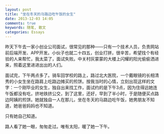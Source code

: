```yaml
---
layout: post
title: "坐在冬天的马路边吃午饭的女生"
date: 2013-12-03 14:05
comments: true
keywords: 随笔, 散文
categories: Essays
---
```

昨天下午去一家小创业公司面试，很常见的那种——只有一个技术人员，负责网站前后端开发、APP开发。小伙子也就二十四五，创业打拼，很辛苦，希望找个有经验的人来帮忙，我太菜了，面试失败。中关村灰蒙蒙的大楼上闪耀的阳光偷偷洒进来，照着这里进进出出的人们。

面试完，下午两点多了。骑车回学校的路上，路过北大医院，一个戴眼镜的长相清秀的小女生坐在路肩上吃路边摊买的煎饼。按我当时的心情，立刻出现这样的文字：一个刚毕业的女生，独自出来找工作，面试约的是下午3点，因为住得远她连午饭都没有吃，挤地铁挤公交，到了这里，还好，早到了半小时，于是随便买点路边阿姨的煎饼。她就独自一人在那儿，坐在冬天的马路边吃午饭，她男朋友不知道，她爸爸妈妈也不知道。

只有她自己知道。

路人看了她一眼，匆匆走过。唯有太阳，暖了她一下午。